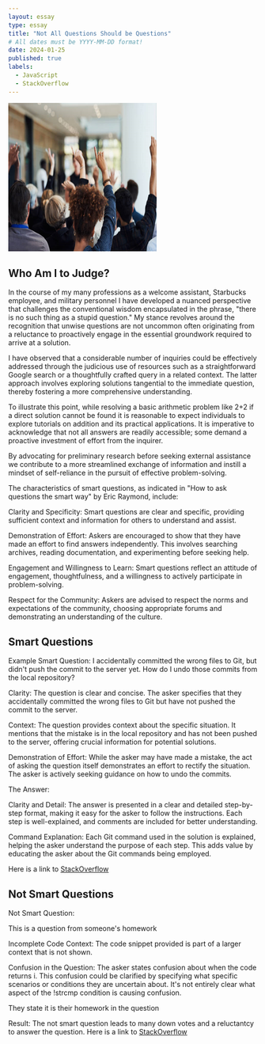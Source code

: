 ```yaml
---
layout: essay
type: essay
title: "Not All Questions Should be Questions"
# All dates must be YYYY-MM-DD format!
date: 2024-01-25
published: true
labels:
  - JavaScript
  - StackOverflow
---
```

<div class="text-center p-4">
  <img width="300px" src="../img/SmartQ.png" class="img-thumbnail" >
</div>

## Who Am I to Judge?
In the course of my many professions as a welcome assistant, Starbucks employee, and military personnel I have developed a nuanced perspective that challenges the conventional wisdom encapsulated in the phrase, "there is no such thing as a stupid question." My stance revolves around the recognition that unwise questions are not uncommon often originating from a reluctance to proactively engage in the essential groundwork required to arrive at a solution.

I have observed that a considerable number of inquiries could be effectively addressed through the judicious use of resources such as a straightforward Google search or a thoughtfully crafted query in a related context. The latter approach involves exploring solutions tangential to the immediate question, thereby fostering a more comprehensive understanding.

To illustrate this point, while resolving a basic arithmetic problem like 2+2  if a direct solution cannot be found it is reasonable to expect individuals to explore tutorials on addition and its practical applications. It is imperative to acknowledge that not all answers are readily accessible; some demand a proactive investment of effort from the inquirer.

By advocating for preliminary research before seeking external assistance we contribute to a more streamlined exchange of information and instill a mindset of self-reliance in the pursuit of effective problem-solving.

The characteristics of smart questions, as indicated in "How to ask questions the smart way" by Eric Raymond, include:

Clarity and Specificity: Smart questions are clear and specific, providing sufficient context and information for others to understand and assist.

Demonstration of Effort: Askers are encouraged to show that they have made an effort to find answers independently. This involves searching archives, reading documentation, and experimenting before seeking help.

Engagement and Willingness to Learn: Smart questions reflect an attitude of engagement, thoughtfulness, and a willingness to actively participate in problem-solving.

Respect for the Community: Askers are advised to respect the norms and expectations of the community, choosing appropriate forums and demonstrating an understanding of the culture.

## Smart Questions
Example Smart Question:
I accidentally committed the wrong files to Git, but didn't push the commit to the server yet.
How do I undo those commits from the local repository?

Clarity: The question is clear and concise. The asker specifies that they accidentally committed the wrong files to Git but have not pushed the commit to the server.

Context: The question provides context about the specific situation. It mentions that the mistake is in the local repository and has not been pushed to the server, offering crucial information for potential solutions.

Demonstration of Effort: While the asker may have made a mistake, the act of asking the question itself demonstrates an effort to rectify the situation. The asker is actively seeking guidance on how to undo the commits.

The Answer: 

Clarity and Detail: The answer is presented in a clear and detailed step-by-step format, making it easy for the asker to follow the instructions. Each step is well-explained, and comments are included for better understanding.

Command Explanation: Each Git command used in the solution is explained, helping the asker understand the purpose of each step. This adds value by educating the asker about the Git commands being employed.

Here is a link to [StackOverflow](https://stackoverflow.com/questions/927358/how-do-i-undo-the-most-recent-local-commits-in-git)

## Not Smart Questions
Not Smart Question:

This is a question from someone's homework

Incomplete Code Context: The code snippet provided is part of a larger context that is not shown. 

Confusion in the Question: The asker states confusion about when the code returns i. This confusion could be clarified by specifying what specific scenarios or conditions they are uncertain about. It's not entirely clear what aspect of the !strcmp condition is causing confusion.

They state it is their homework in the question

Result:
The not smart question leads to many down votes and a reluctantcy to answer the question.
Here is a link to [StackOverflow](https://stackoverflow.com/questions/38041776/when-does-strcmpa-b-evaluate-as-true)

